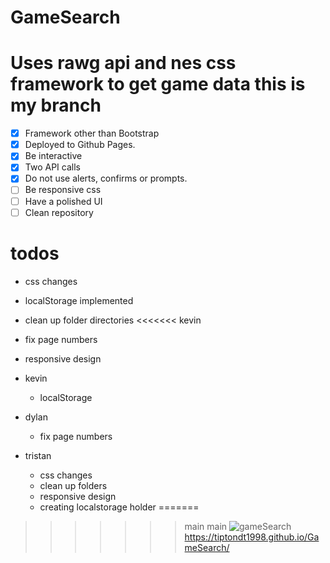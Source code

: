 
# GameSearch

Uses rawg api and nes css framework to get game data
this is my branch
=======

- [x] Framework other than Bootstrap
- [x] Deployed to Github Pages.
- [x] Be interactive
- [x] Two API calls
- [x] Do not use alerts, confirms or prompts.
- [ ] Be responsive css
- [ ] Have a polished UI
- [ ] Clean repository

# todos

- css changes
- localStorage implemented
- clean up folder directories
<<<<<<< kevin
- fix page numbers
- responsive design

- kevin
  - localStorage
- dylan
  - fix page numbers
- tristan
  - css changes
  - clean up folders
  - responsive design
  - creating localstorage holder
=======
>>>>>>> main
>>>>>>> main
![gameSearch](https://i.postimg.cc/zGFLFn8W/game-Search.jpg)
https://tiptondt1998.github.io/GameSearch/
